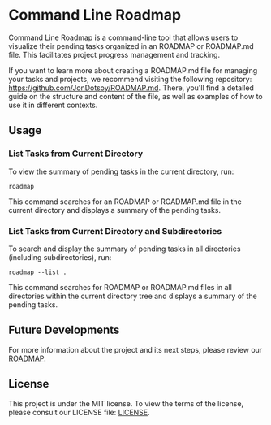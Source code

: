 # Command Line Roadmap

Command Line Roadmap is a command-line tool that allows users to visualize their pending tasks organized in an ROADMAP or ROADMAP.md file. This facilitates project progress management and tracking.

If you want to learn more about creating a ROADMAP.md file for managing your tasks and projects, we recommend visiting the following repository: https://github.com/JonDotsoy/ROADMAP.md. There, you'll find a detailed guide on the structure and content of the file, as well as examples of how to use it in different contexts.

## Usage

### List Tasks from Current Directory

To view the summary of pending tasks in the current directory, run:

```shell
roadmap
```

This command searches for an ROADMAP or ROADMAP.md file in the current directory and displays a summary of the pending tasks.

### List Tasks from Current Directory and Subdirectories

To search and display the summary of pending tasks in all directories (including subdirectories), run:

```shell
roadmap --list .
```

This command searches for ROADMAP or ROADMAP.md files in all directories within the current directory tree and displays a summary of the pending tasks.

## Future Developments

For more information about the project and its next steps, please review our [ROADMAP](../../ROADMAP.md).

## License

This project is under the MIT license. To view the terms of the license, please consult our LICENSE file: [LICENSE](../../LICENSE).
